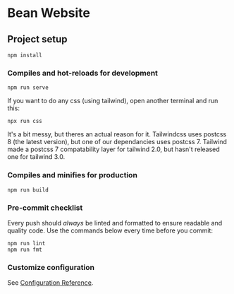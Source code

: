 # Bean Website

## Project setup

```
npm install
```

### Compiles and hot-reloads for development

```
npm run serve
```

If you want to do any css (using tailwind), open another terminal and run this:

```
npx run css
```

It's a bit messy, but theres an actual reason for it. Tailwindcss uses postcss 8 (the latest version), but one of our dependancies uses postcss 7. Tailwind made a postcss 7 compatability layer for tailwind 2.0, but hasn't released one for tailwind 3.0.

### Compiles and minifies for production

```
npm run build
```

### Pre-commit checklist

Every push should _always_ be linted and formatted to ensure readable and quality code. Use the commands below every time before you commit:

```
npm run lint
npm run fmt
```

### Customize configuration

See [Configuration Reference](https://cli.vuejs.org/config/).
